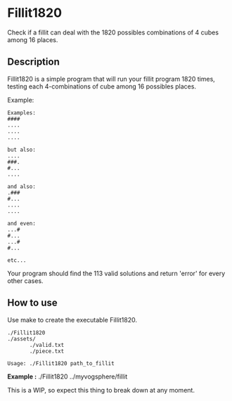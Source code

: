 # Fillit1820
Check if a fillit can deal with the 1820 possibles combinations of 4 cubes among 16 places.

## Description
Fillit1820 is a simple program that will run your fillit program 1820 times, testing each 4-combinations of cube among 16 possibles places.

Example:
```
Examples:
####
....
....
....

but also:
....
###.
#...
....

and also: 
.###
#...
....
....

and even: 
...#   
#...
...#
#...

etc...
```

Your program should find the 113 valid solutions and return 'error' for every other cases.

## How to use
Use make to create the executable Fillit1820.
```
./Fillit1820
./assets/
       ./valid.txt
       ./piece.txt
```

```Usage: ./Fillit1820 path_to_fillit```

**Example :** ./Fillit1820 ../myvogsphere/fillit

This is a WIP, so expect this thing to break down at any moment.
